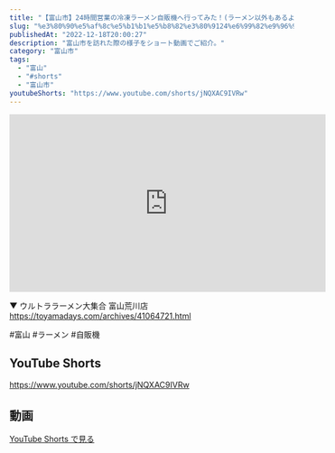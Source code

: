```yaml
---
title: "【富山市】24時間営業の冷凍ラーメン自販機へ行ってみた！(ラーメン以外もあるよ！)ウルトララーメン大集合 富山荒川店 #shorts"
slug: "%e3%80%90%e5%af%8c%e5%b1%b1%e5%b8%82%e3%80%9124%e6%99%82%e9%96%93%e5%96%b6%e6%a5%ad%e3%81%ae%e5%86%b7%e5%87%8d%e3%83%a9%e3%83%bc%e3%83%a1%e3%83%b3%e8%87%aa%e8%b2%a9%e6%a9%9f%e3%81%b8%e8%a1%8c%e3%81%a3"
publishedAt: "2022-12-18T20:00:27"
description: "富山市を訪れた際の様子をショート動画でご紹介。"
category: "富山市"
tags: 
  - "富山"
  - "#shorts"
  - "富山市"
youtubeShorts: "https://www.youtube.com/shorts/jNQXAC9IVRw"
---
```


<iframe width="560" height="315" src="https://www.youtube.com/embed/ZLlHrGWGcx4" frameborder="0" allowfullscreen></iframe>

▼ ウルトララーメン大集合 富山荒川店<br />
https://toyamadays.com/archives/41064721.html

#富山 #ラーメン #自販機

## YouTube Shorts

https://www.youtube.com/shorts/jNQXAC9IVRw

## 動画

[YouTube Shorts で見る](https://www.youtube.com/shorts/jNQXAC9IVRw)

